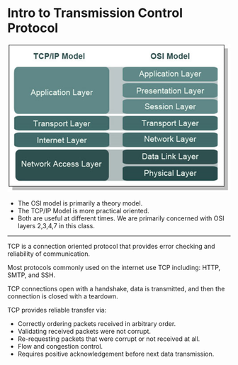 # Intro to Transmission Control Protocol

![](/assets/tcp.png)

* The OSI model is primarily a theory model.
* The TCP/IP Model is more practical oriented.
* Both are useful at different times. We are primarily concerned with OSI layers 2,3,4,7 in this class.

---

TCP is a connection oriented protocol that provides error checking and reliability of communication.

Most protocols commonly used on the internet use TCP including: HTTP, SMTP, and SSH.

TCP connections open with a handshake, data is transmitted, and then the connection is closed with a teardown.

TCP provides reliable transfer via:

* Correctly ordering packets received in arbitrary order.
* Validating received packets were not corrupt.
* Re-requesting packets that were corrupt or not received at all.
* Flow and congestion control.
* Requires positive acknowledgement before next data transmission.



